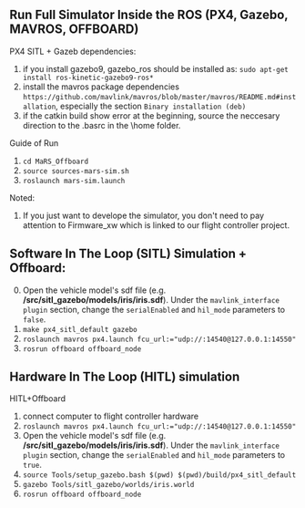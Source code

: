 ## Run Full Simulator Inside the ROS (PX4, Gazebo, MAVROS, OFFBOARD)
PX4 SITL + Gazeb
dependencies:
1. if you install gazebo9, gazebo_ros should be installed as: `sudo apt-get install ros-kinetic-gazebo9-ros*`
2. install the mavros package dependencies `https://github.com/mavlink/mavros/blob/master/mavros/README.md#installation`, especially the section `Binary installation (deb)`
3. if the catkin build show error at the beginning, source the neccesary direction to the .basrc in the \home folder.

Guide of Run
1. `cd MaRS_Offboard`
2. `source sources-mars-sim.sh`
3. `roslaunch mars-sim.launch`

Noted:
1. If you just want to develope the simulator, you don't need to pay attention to Firmware_xw which is linked to our flight controller project.

## Software In The Loop (SITL) Simulation + Offboard:

0. Open the vehicle model's sdf file (e.g. **/src/sitl_gazebo/models/iris/iris.sdf**).
Under the `mavlink_interface plugin` section, change the `serialEnabled` and `hil_mode` parameters to `false`.
1. `make px4_sitl_default gazebo`
2. `roslaunch mavros px4.launch fcu_url:="udp://:14540@127.0.0.1:14550"`
3. `rosrun offboard offboard_node`

## Hardware In The Loop (HITL) simulation
HITL+Offboard

1. connect computer to flight controller hardware
2. `roslaunch mavros px4.launch fcu_url:="udp://:14540@127.0.0.1:14550"`
3. Open the vehicle model's sdf file (e.g. **/src/sitl_gazebo/models/iris/iris.sdf**).
Under the `mavlink_interface plugin` section, change the `serialEnabled` and `hil_mode` parameters to `true`.
4. `source Tools/setup_gazebo.bash $(pwd) $(pwd)/build/px4_sitl_default`
5. `gazebo Tools/sitl_gazebo/worlds/iris.world`
6. `rosrun offboard offboard_node`



